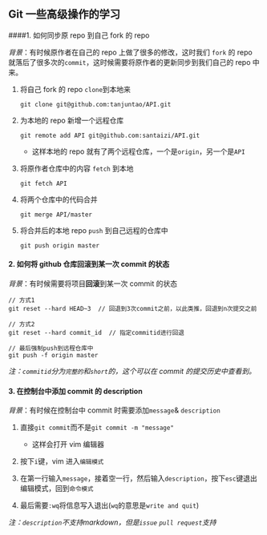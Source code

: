 ## Git 一些高级操作的学习

####1. 如何同步原 repo 到自己 fork 的 repo

*背景*：有时候原作者在自己的 repo 上做了很多的修改，这时我们 `fork` 的 repo 就落后了很多次的`commit`，这时候需要将原作者的更新同步到我们自己的 repo 中来。
1. 将自己 fork 的 repo `clone`到本地来
    ``` git
    git clone git@github.com:tanjuntao/API.git
    ```
2. 为本地的 repo 新增一个远程仓库
    ``` git
    git remote add API git@github.com:santaizi/API.git
    ```
    * 这样本地的 repo 就有了两个远程仓库，一个是`origin`，另一个是`API`  

3. 将原作者仓库中的内容 `fetch` 到本地
    ``` git
    git fetch API
    ```

4. 将两个仓库中的代码合并
    ``` git 
    git merge API/master
    ```

5. 将合并后的本地 repo `push` 到自己远程的仓库中
    ``` git
    git push origin master
    ```


#### 2. 如何将 github 仓库回滚到某一次 commit 的状态

*背景*：有时候需要将项目**回滚**到某一次 commit 的状态

``` git
// 方式1
git reset --hard HEAD~3  // 回退到3次commit之前，以此类推，回退到n次提交之前

// 方式2
git reset --hard commit_id  // 指定commitid进行回退

// 最后强制push到远程仓库中
git push -f origin master
```

*注：`commitid`分为`完整的`和`short`的，这个可以在 commit 的提交历史中查看到。*



#### 3. 在控制台中添加 commit 的 description
*背景*：有时候在控制台中 commit 时需要添加`message`& `description`

1. 直接`git commit`而不是`git commit -m "message"`
    * 这样会打开 vim 编辑器

2. 按下`i`键，vim 进入`编辑模式`

3. 在第一行输入`message`，接着空一行，然后输入`description`，按下`esc`键退出编辑模式，回到`命令模式`

4. 最后需要`:wq`将信息写入退出(`wq`的意思是`write and quit`)

*注：`description`不支持markdown，但是`issue` `pull request`支持*


